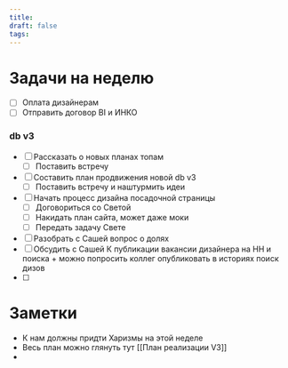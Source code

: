 ```yaml
---
title: 
draft: false
tags:
---
```

# Задачи на неделю
- [ ] Оплата дизайнерам
- [ ] Отправить договор BI и ИНКО

### db v3
- [ ] Рассказать о новых планах топам
	- [ ] Поставить встречу
- [ ] Составить план продвижения новой db v3
	- [ ] Поставить встречу и наштурмить идеи
- [ ] Начать процесс дизайна посадочной страницы
	- [ ] Договориться со Светой
	- [ ] Накидать план сайта, может даже моки
	- [ ] Передать задачу Свете
- [ ] Разобрать с Сашей вопрос о долях
- [ ] Обсудить с Сашей К публикации вакансии дизайнера на HH и поиска + можно попросить коллег опубликовать в историях поиск дизов
- [ ] 

# Заметки
- К нам должны придти Харизмы на этой неделе
- Весь план можно глянуть тут [[План реализации V3]]
- 